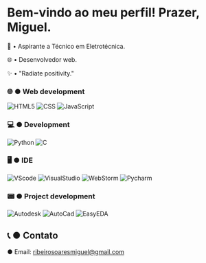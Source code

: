 # Bem-vindo ao meu perfil! Prazer, Miguel.

📕 •  Aspirante a Técnico em Eletrotécnica.

🌐 •  Desenvolvedor web.

✨ •  "Radiate positivity."
 
 ### 🌐  ●  Web development

 ![HTML5](https://img.shields.io/badge/HTML5-E34F26.svg?style=for-the-badge&logo=HTML5&logoColor=white)
 ![CSS](https://img.shields.io/badge/CSS3-1572B6.svg?style=for-the-badge&logo=CSS3&logoColor=white)
 ![JavaScript](https://img.shields.io/badge/JavaScript-F7DF1E.svg?style=for-the-badge&logo=JavaScript&logoColor=black)

  ### 💻  ●  Development

  ![Python](https://img.shields.io/badge/Python-3776AB.svg?style=for-the-badge&logo=Python&logoColor=white)
  ![C](https://img.shields.io/badge/C-A8B9CC.svg?style=for-the-badge&logo=C&logoColor=black)
  
  ### 🖥️  ●  IDE
  
 ![VScode](https://img.shields.io/badge/Visual_Studio_Code-0078D4?style=for-the-badge&logo=visual%20studio%20code&logoColor=white)
 ![VisualStudio](https://img.shields.io/badge/Visual_Studio-5C2D91?style=for-the-badge&logo=visual%20studio&logoColor=white)
 ![WebStorm](https://img.shields.io/badge/WebStorm-000000?style=for-the-badge&logo=WebStorm&logoColor=white)
 ![Pycharm](https://img.shields.io/badge/PyCharm-000000.svg?style=for-the-badge&logo=PyCharm&logoColor=white)

  ### 📟  ●  Project development
  
  ![Autodesk](https://img.shields.io/badge/Autodesk-000000.svg?style=for-the-badge&logo=Autodesk&logoColor=white)
  ![AutoCad](https://img.shields.io/badge/AutoCAD-E51050.svg?style=for-the-badge&logo=AutoCAD&logoColor=white)
  ![EasyEDA](https://img.shields.io/badge/EasyEDA-1765F6.svg?style=for-the-badge&logo=EasyEDA&logoColor=white)

## 📞  ●  Contato

● Email: ribeirosoaresmiguel@gmail.com
